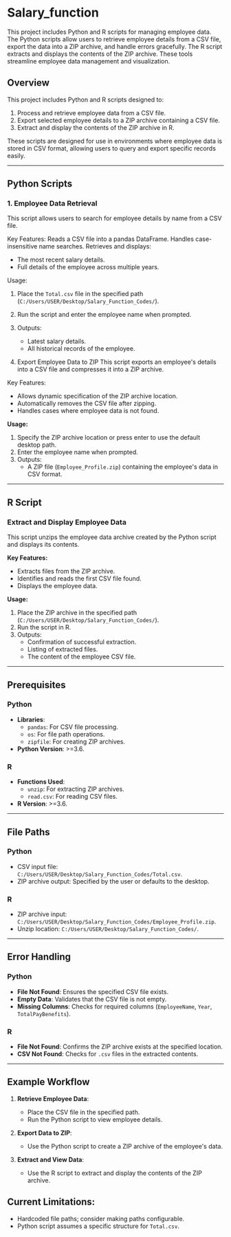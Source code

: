 # Salary_function
This project includes Python and R scripts for managing employee data. The Python scripts allow users to retrieve employee details from a CSV file, export the data into a ZIP archive, and handle errors gracefully. The R script extracts and displays the contents of the ZIP archive. These tools streamline employee data management and visualization.


## Overview
This project includes Python and R scripts designed to:
1. Process and retrieve employee data from a CSV file.
2. Export selected employee details to a ZIP archive containing a CSV file.
3. Extract and display the contents of the ZIP archive in R.

These scripts are designed for use in environments where employee data is stored in CSV format, allowing users to query and export specific records easily.

---

## Python Scripts

### 1. Employee Data Retrieval
This script allows users to search for employee details by name from a CSV file.

Key Features:
Reads a CSV file into a pandas DataFrame.
Handles case-insensitive name searches.
Retrieves and displays:
  - The most recent salary details.
  - Full details of the employee across multiple years.

Usage:
1. Place the `Total.csv` file in the specified path (`C:/Users/USER/Desktop/Salary_Function_Codes/`).
2. Run the script and enter the employee name when prompted.
3. Outputs:
   - Latest salary details.
   - All historical records of the employee.



 2. Export Employee Data to ZIP
This script exports an employee's details into a CSV file and compresses it into a ZIP archive.

Key Features:
- Allows dynamic specification of the ZIP archive location.
- Automatically removes the CSV file after zipping.
- Handles cases where employee data is not found.

**Usage:**
1. Specify the ZIP archive location or press enter to use the default desktop path.
2. Enter the employee name when prompted.
3. Outputs:
   - A ZIP file (`Employee_Profile.zip`) containing the employee's data in CSV format.

---

## R Script

### **Extract and Display Employee Data**
This script unzips the employee data archive created by the Python script and displays its contents.

**Key Features:**
- Extracts files from the ZIP archive.
- Identifies and reads the first CSV file found.
- Displays the employee data.

**Usage:**
1. Place the ZIP archive in the specified path (`C:/Users/USER/Desktop/Salary_Function_Codes/`).
2. Run the script in R.
3. Outputs:
   - Confirmation of successful extraction.
   - Listing of extracted files.
   - The content of the employee CSV file.

---

## Prerequisites

### Python
- **Libraries**:
  - `pandas`: For CSV file processing.
  - `os`: For file path operations.
  - `zipfile`: For creating ZIP archives.
- **Python Version**: >=3.6.

### R
- **Functions Used**:
  - `unzip`: For extracting ZIP archives.
  - `read.csv`: For reading CSV files.
- **R Version**: >=3.6.

---

## File Paths

### Python
- CSV input file: `C:/Users/USER/Desktop/Salary_Function_Codes/Total.csv`.
- ZIP archive output: Specified by the user or defaults to the desktop.

### R
- ZIP archive input: `C:/Users/USER/Desktop/Salary_Function_Codes/Employee_Profile.zip`.
- Unzip location: `C:/Users/USER/Desktop/Salary_Function_Codes/`.

---

## Error Handling

### Python
- **File Not Found**: Ensures the specified CSV file exists.
- **Empty Data**: Validates that the CSV file is not empty.
- **Missing Columns**: Checks for required columns (`EmployeeName`, `Year`, `TotalPayBenefits`).

### R
- **File Not Found**: Confirms the ZIP archive exists at the specified location.
- **CSV Not Found**: Checks for `.csv` files in the extracted contents.

---

## Example Workflow

1. **Retrieve Employee Data**:
   - Place the CSV file in the specified path.
   - Run the Python script to view employee details.
   
2. **Export Data to ZIP**:
   - Use the Python script to create a ZIP archive of the employee's data.

3. **Extract and View Data**:
   - Use the R script to extract and display the contents of the ZIP archive.


## Current Limitations:
- Hardcoded file paths; consider making paths configurable.
- Python script assumes a specific structure for `Total.csv`.


